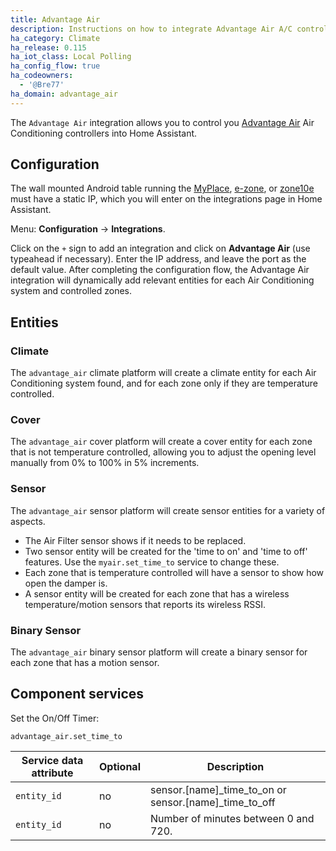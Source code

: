 ```yaml
---
title: Advantage Air
description: Instructions on how to integrate Advantage Air A/C controller into Home Assistant.
ha_category: Climate
ha_release: 0.115
ha_iot_class: Local Polling
ha_config_flow: true
ha_codeowners:
  - '@Bre77'
ha_domain: advantage_air
---
```


The `Advantage Air` integration allows you to control you [Advantage Air](https://www.advantageair.com.au/) Air Conditioning controllers into Home Assistant.

## Configuration

The wall mounted Android table running the [MyPlace](https://play.google.com/store/apps/details?id=com.air.advantage.myair5), [e-zone](https://play.google.com/store/apps/details?id=com.air.advantage.ezone), or [zone10e](https://play.google.com/store/apps/details?id=com.air.advantage.zone10) must have a static IP, which you will enter on the integrations page in Home Assistant.

Menu: **Configuration** -> **Integrations**.

Click on the `+` sign to add an integration and click on **Advantage Air** (use typeahead if necessary).
Enter the IP address, and leave the port as the default value.
After completing the configuration flow, the Advantage Air integration will dynamically add relevant entities for each Air Conditioning system and controlled zones.

## Entities

### Climate

The `advantage_air` climate platform will create a climate entity for each Air Conditioning system found, and for each zone only if they are temperature controlled.


### Cover

The `advantage_air` cover platform will create a cover entity for each zone that is not temperature controlled, allowing you to adjust the opening level manually from 0% to 100% in 5% increments.

### Sensor

The `advantage_air` sensor platform will create sensor entities for a variety of aspects.

- The Air Filter sensor shows if it needs to be replaced.
- Two sensor entity will be created for the 'time to on' and 'time to off' features. Use the `myair.set_time_to` service to change these.
- Each zone that is temperature controlled will have a sensor to show how open the damper is.
- A sensor entity will be created for each zone that has a wireless temperature/motion sensors that reports its wireless RSSI.

### Binary Sensor

The `advantage_air` binary sensor platform will create a binary sensor for each zone that has a motion sensor.

## Component services

Set the On/Off Timer:

`advantage_air.set_time_to`

| Service data attribute | Optional | Description |
| ---------------------- | -------- | ----------- |
| `entity_id` | no | sensor.[name]_time_to_on or sensor.[name]_time_to_off
| `entity_id` | no | Number of minutes between 0 and 720.

